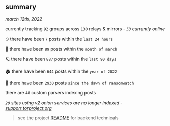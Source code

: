 
## summary
_march 12th, 2022_

currently tracking `92` groups across `130` relays & mirrors - _`53` currently online_

⏲ there have been `7` posts within the `last 24 hours`

🦈 there have been `89` posts within the `month of march`

🪐 there have been `887` posts within the `last 90 days`

🏚 there have been `644` posts within the `year of 2022`

🦕 there have been `2930` posts `since the dawn of ransomwatch`

there are `48` custom parsers indexing posts

_`20` sites using v2 onion services are no longer indexed - [support.torproject.org](https://support.torproject.org/onionservices/v2-deprecation/)_

> see the project [README](https://github.com/thetanz/ransomwatch#ransomwatch--) for backend technicals
